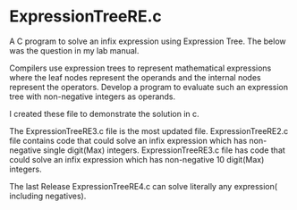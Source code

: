 # ExpressionTreeRE.c
A C program to solve an infix expression using Expression Tree.
The below was the question in my lab manual.

Compilers use expression trees to represent mathematical
expressions where the leaf nodes represent the operands and the internal nodes
represent the operators. Develop a program to evaluate such an expression tree
with non-negative integers as operands.

I created these file to demonstrate the solution in c.

The ExpressionTreeRE3.c file is the most updated file.
ExpressionTreeRE2.c file contains code that could solve an infix expression which has non-negative single digit(Max) integers.
ExpressionTreeRE3.c file has code that could solve an infix expression which has non-negative 10 digit(Max) integers.

The last Release ExpressionTreeRE4.c can solve literally any expression( including negatives).

